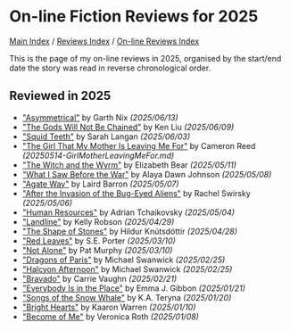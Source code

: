 # On-line Fiction Reviews for 2025

[Main Index](../../../README.md) / [Reviews Index](../../README.md) / [On-line Reviews Index](../README.md)

This is the page of my on-line reviews in 2025, organised by the start/end date the story was read in reverse chronological order.

## Reviewed in 2025

- ["Asymmetrical"](20250613-Asymmetrical.md) by Garth Nix *(2025/06/13)*
- ["The Gods Will Not Be Chained"](20250609-GodsNotBeChained.md) by Ken Liu *(2025/06/09)*
- ["Squid Teeth"](20250603-SquidTeeth.md) by Sarah Langan *(2025/06/03)*
- ["The Girl That My Mother Is Leaving Me For"](20250514-GirlMotherLeavingMeFor.md) by Cameron Reed *(20250514-GirlMotherLeavingMeFor.md)*
- ["The Witch and the Wyrm"](20250511-WitchWyrm.md) by Elizabeth Bear *(2025/05/11)*
- ["What I Saw Before the War"](20250508-SawBeforeWar.md) by Alaya Dawn Johnson *(2025/05/08)*
- ["Agate Way"](20250507-AgateWay.md) by Laird Barron *(2025/05/07)*
- ["After the Invasion of the Bug-Eyed Aliens"](20250506-AfterInvasionBugEyedAliens.md) by Rachel Swirsky *(2025/05/06)*
- ["Human Resources"](20250504-HumanResources.md) by Adrian Tchaikovsky *(2025/05/04)*
- ["Landline"](20250429-Landline.md) by Kelly Robson *(2025/04/29)*
- ["The Shape of Stones"](20250428-ShapeStones.md) by Hildur Knútsdóttir *(2025/04/28)*
- ["Red Leaves"](20250310-RedLeaves.md) by S.E. Porter *(2025/03/10)*
- ["Not Alone"](20250310-NotAlone.md) by Pat Murphy *(2025/03/10)*
- ["Dragons of Paris"](20250225-DragonsParis.md) by Michael Swanwick *(2025/02/25)*
- ["Halcyon Afternoon"](20250225-HalcyonAfternoon.md) by Michael Swanwick *(2025/02/25)*
- ["Bravado"](20250221-Bravado.md) by Carrie Vaughn *(2025/02/21)*
- ["Everybody Is in the Place"](20250121-EverybodyInPlace.md) by Emma J. Gibbon *(2025/01/21)*
- ["Songs of the Snow Whale"](20250120-SongsSnowWhale.md) by K.A. Teryna *(2025/01/20)*
- ["Bright Hearts"](20250110-BrightHearts.md) by Kaaron Warren *(2025/01/10)*
- ["Become of Me"](20250108-BecomeOfMe.md) by Veronica Roth *(2025/01/08)*
